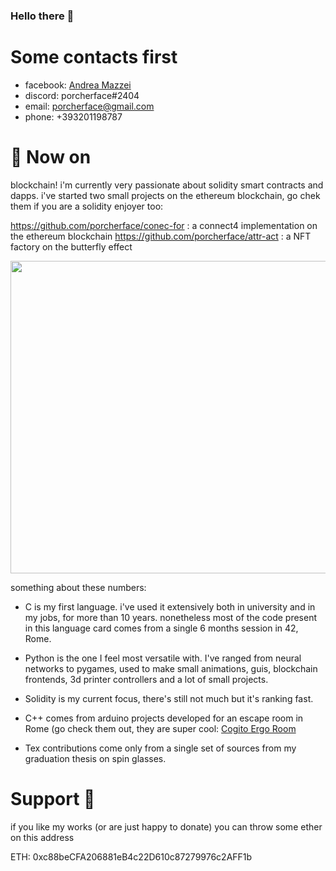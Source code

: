 ### Hello there :honeybee:

# Some contacts first

- facebook: [Andrea Mazzei](https://www.facebook.com/andreariccetto)
- discord: porcherface#2404
- email: [porcherface@gmail.com](mailto:porcherface@gmail.com)
- phone: +393201198787

# 🔭 Now on

blockchain! i'm currently very passionate about solidity smart contracts and dapps. i've started two small projects on the ethereum blockchain, go chek them if you are a solidity enjoyer too:

  https://github.com/porcherface/conec-for : a connect4 implementation on the ethereum blockchain
  https://github.com/porcherface/attr-act  : a NFT factory on the butterfly effect

<img
     src="https://github-readme-stats.vercel.app/api/top-langs/?username=porcherface&langs_count=7" 
     width="1300" 
     height="500" />

something about these numbers: 

- C is my first language. i've used it extensively both in university and in my jobs, for more than 10 years. nonetheless most of the code present in this language card comes from a single 6 months session in 42, Rome. 

- Python is the one I feel most versatile with. I've ranged from neural networks to pygames, used to make small animations, guis, blockchain frontends, 3d printer controllers and a lot of small projects. 

- Solidity is my current focus, there's still not much but it's ranking fast.

- C++ comes from arduino projects developed for an escape room in Rome (go check them out, they are super cool: [Cogito Ergo Room](https://cogitoergoroom.it/)

- Tex contributions come only from a single set of sources from my graduation thesis on spin glasses.

# Support :sparkling_heart:

if you like my works (or are just happy to donate) you can throw some ether on this address 
  
  ETH: 0xc88beCFA206881eB4c22D610c87279976c2AFF1b
  
<!--
**porcherface/porcherface** is a ✨ _special_ ✨ repository because its `README.md` (this file) appears on your GitHub profile.

Here are some ideas to get you started:

- 🔭 I’m currently working on ...
- 🌱 I’m currently learning ...
- 👯 I’m looking to collaborate on ...
- 🤔 I’m looking for help with ...
- 💬 Ask me about ...
- 📫 How to reach me: ...
- 😄 Pronouns: ...
- ⚡ Fun fact: ...
-->
